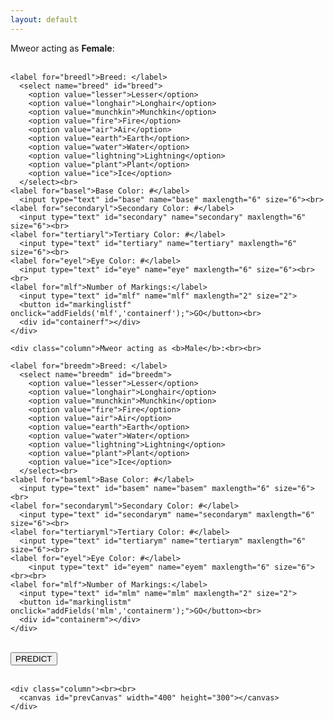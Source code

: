 ```yaml
---
layout: default
---
```


<div class="box">
  <div class="row">
    <div class="column">Mweor acting as <b>Female</b>:<br><br>

    <label for="breedl">Breed: </label>
      <select name="breed" id="breed">
        <option value="lesser">Lesser</option>
        <option value="longhair">Longhair</option>
        <option value="munchkin">Munchkin</option>
        <option value="fire">Fire</option>
        <option value="air">Air</option>
        <option value="earth">Earth</option>
        <option value="water">Water</option>
        <option value="lightning">Lightning</option>
        <option value="plant">Plant</option>
        <option value="ice">Ice</option>
      </select><br>
    <label for="basel">Base Color: #</label>
      <input type="text" id="base" name="base" maxlength="6" size="6"><br>
    <label for="secondaryl">Secondary Color: #</label>
      <input type="text" id="secondary" name="secondary" maxlength="6" size="6"><br>
    <label for="tertiaryl">Tertiary Color: #</label>
      <input type="text" id="tertiary" name="tertiary" maxlength="6" size="6"><br>
    <label for="eyel">Eye Color: #</label>
      <input type="text" id="eye" name="eye" maxlength="6" size="6"><br><br>
    <label for="mlf">Number of Markings:</label>
      <input type="text" id="mlf" name="mlf" maxlength="2" size="2">
      <button id="markinglistf" onclick="addFields('mlf','containerf');">GO</button><br>
      <div id="containerf"></div>
    </div>

    <div class="column">Mweor acting as <b>Male</b>:<br><br>

    <label for="breedm">Breed: </label>
      <select name="breedm" id="breedm">
        <option value="lesser">Lesser</option>
        <option value="longhair">Longhair</option>
        <option value="munchkin">Munchkin</option>
        <option value="fire">Fire</option>
        <option value="air">Air</option>
        <option value="earth">Earth</option>
        <option value="water">Water</option>
        <option value="lightning">Lightning</option>
        <option value="plant">Plant</option>
        <option value="ice">Ice</option>
      </select><br>
    <label for="baseml">Base Color: #</label>
      <input type="text" id="basem" name="basem" maxlength="6" size="6"><br>
    <label for="secondaryml">Secondary Color: #</label>
      <input type="text" id="secondarym" name="secondarym" maxlength="6" size="6"><br>
    <label for="tertiaryml">Tertiary Color: #</label>
      <input type="text" id="tertiarym" name="tertiarym" maxlength="6" size="6"><br>
    <label for="eyel">Eye Color: #</label>
        <input type="text" id="eyem" name="eyem" maxlength="6" size="6"><br><br>
    <label for="mlf">Number of Markings:</label>
      <input type="text" id="mlm" name="mlm" maxlength="2" size="2">
      <button id="markinglistm" onclick="addFields('mlm','containerm');">GO</button><br>
      <div id="containerm"></div>
    </div>
  </div>
</div>

<div class="box">
  <div class="row">
    <div class="column">
      <div class="container"><br>
        <button id="predict" onclick="calculateMwitt()">PREDICT</button><br><br>
        <div id="cMwittInfo"></div>
      </div>
    </div>

    <div class="column"><br><br>
      <canvas id="prevCanvas" width="400" height="300"></canvas>
    </div>
  </div>
</div>
